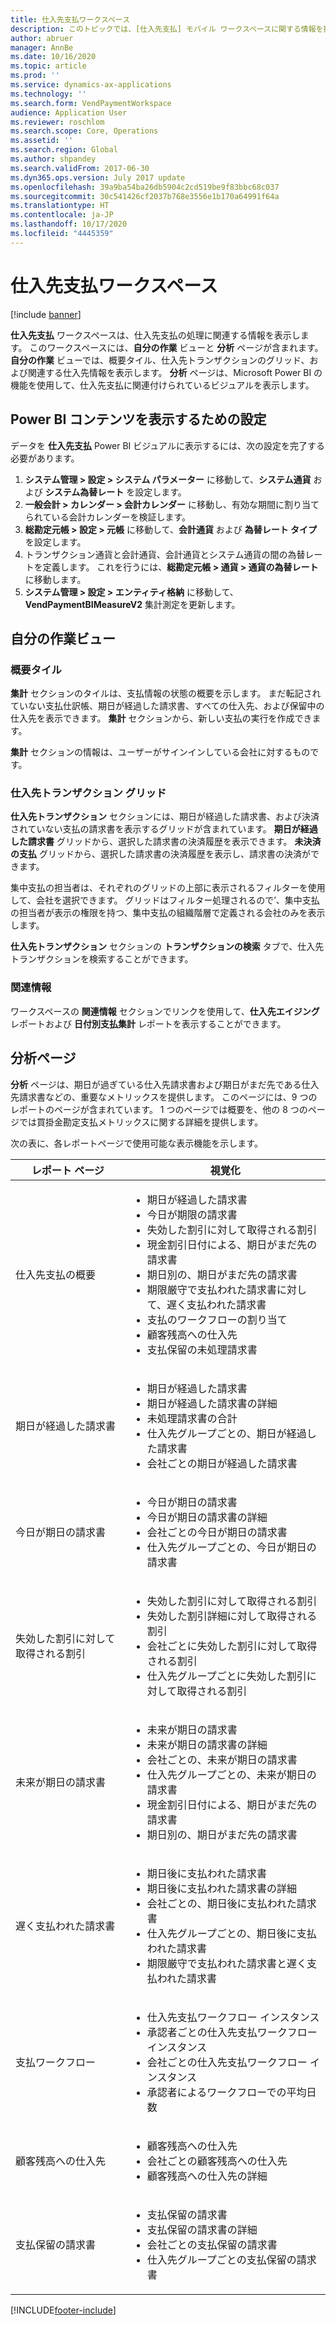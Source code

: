 ```yaml
---
title: 仕入先支払ワークスペース
description: このトピックでは、[仕入先支払] モバイル ワークスペースに関する情報を提供します。 [仕入先支払] ワークスペースは、仕入先支払の処理に関連する情報を表示します。
author: abruer
manager: AnnBe
ms.date: 10/16/2020
ms.topic: article
ms.prod: ''
ms.service: dynamics-ax-applications
ms.technology: ''
ms.search.form: VendPaymentWorkspace
audience: Application User
ms.reviewer: roschlom
ms.search.scope: Core, Operations
ms.assetid: ''
ms.search.region: Global
ms.author: shpandey
ms.search.validFrom: 2017-06-30
ms.dyn365.ops.version: July 2017 update
ms.openlocfilehash: 39a9ba54ba26db5904c2cd519be9f83bbc68c037
ms.sourcegitcommit: 30c541426cf2037b768e3556e1b170a64991f64a
ms.translationtype: HT
ms.contentlocale: ja-JP
ms.lasthandoff: 10/17/2020
ms.locfileid: "4445359"
---
```

# <a name="vendor-payments-workspace"></a>仕入先支払ワークスペース

[!include [banner](../includes/banner.md)]

**仕入先支払** ワークスペースは、仕入先支払の処理に関連する情報を表示します。 このワークスペースには、**自分の作業** ビューと **分析** ページが含まれます。 **自分の作業** ビューでは、概要タイル、仕入先トランザクションのグリッド、および関連する仕入先情報を表示します。 **分析** ページは、Microsoft Power BI の機能を使用して、仕入先支払に関連付けられているビジュアルを表示します。

## <a name="setup-needed-to-view-power-bi-content"></a>Power BI コンテンツを表示するための設定

データを **仕入先支払** Power BI ビジュアルに表示するには、次の設定を完了する必要があります。
1. **システム管理 > 設定 > システム パラメーター** に移動して、**システム通貨** および **システム為替レート** を設定します。
2. **一般会計 > カレンダー > 会計カレンダー** に移動し、有効な期間に割り当てられている会計カレンダーを検証します。
3. **総勘定元帳 > 設定 > 元帳** に移動して、**会計通貨** および **為替レート タイプ** を設定します。 
4. トランザクション通貨と会計通貨、会計通貨とシステム通貨の間の為替レートを定義します。 これを行うには、**総勘定元帳 > 通貨 > 通貨の為替レート** に移動します。
5. **システム管理 > 設定 > エンティティ格納** に移動して、**VendPaymentBIMeasureV2** 集計測定を更新します。

## <a name="my-work-view"></a>自分の作業ビュー

### <a name="summary-tiles"></a>概要タイル

**集計** セクションのタイルは、支払情報の状態の概要を示します。 まだ転記されていない支払仕訳帳、期日が経過した請求書、すべての仕入先、および保留中の仕入先を表示できます。 **集計** セクションから、新しい支払の実行を作成できます。

**集計** セクションの情報は、ユーザーがサインインしている会社に対するものです。

### <a name="vendor-transactions-grids"></a>仕入先トランザクション グリッド

**仕入先トランザクション** セクションには、期日が経過した請求書、および決済されていない支払の請求書を表示するグリッドが含まれています。 **期日が経過した請求書** グリッドから、選択した請求書の決済履歴を表示できます。 **未決済の支払** グリッドから、選択した請求書の決済履歴を表示し、請求書の決済ができます。

集中支払の担当者は、それぞれのグリッドの上部に表示されるフィルターを使用して、会社を選択できます。 グリッドはフィルター処理されるので’、集中支払の担当者が表示の権限を持つ、集中支払の組織階層で定義される会社のみを表示します。

**仕入先トランザクション** セクションの **トランザクションの検索** タブで、仕入先トランザクションを検索することができます。

### <a name="related-information"></a>関連情報

ワークスペースの **関連情報** セクションでリンクを使用して、**仕入先エイジング** レポートおよび **日付別支払集計** レポートを表示することができます。

## <a name="analytics-page"></a>分析ページ

**分析** ページは、期日が過ぎている仕入先請求書および期日がまだ先である仕入先請求書などの、重要なメトリックスを提供します。 このページには、9 つのレポートのページが含まれています。 1 つのページでは概要を、他の 8 つのページでは買掛金勘定支払メトリックスに関する詳細を提供します。

次の表に、各レポートページで使用可能な表示機能を示します。


|            レポート ページ            |                                                                                                                                                                                視覚化                                                                                                                                                                                |
|-----------------------------------|-----------------------------------------------------------------------------------------------------------------------------------------------------------------------------------------------------------------------------------------------------------------------------------------------------------------------------------------------------------------------------|
|     仕入先支払の概要      | <ul><li>期日が経過した請求書</li><li>今日が期限の請求書</li><li>失効した割引に対して取得される割引</li><li>現金割引日付による、期日がまだ先の請求書</li><li>期日別の、期日がまだ先の請求書</li><li>期限厳守で支払われた請求書に対して、遅く支払われた請求書</li><li>支払のワークフローの割り当て</li><li>顧客残高への仕入先</li><li>支払保留の未処理請求書</li></ul> |
|         期日が経過した請求書         |                                                                                             <ul><li>期日が経過した請求書</li><li>期日が経過した請求書の詳細</li><li>未処理請求書の合計</li><li>仕入先グループごとの、期日が経過した請求書</li><li>会社ごとの期日が経過した請求書</li></ul>                                                                                              |
|        今日が期日の請求書         |                                                                                                         <ul><li>今日が期日の請求書</li><li>今日が期日の請求書の詳細</li><li>会社ごとの今日が期日の請求書</li><li>仕入先グループごとの、今日が期日の請求書</li></ul>                                                                                                          |
| 失効した割引に対して取得される割引 |                                                                             <ul><li>失効した割引に対して取得される割引</li><li>失効した割引詳細に対して取得される割引</li><li>会社ごとに失効した割引に対して取得される割引</li><li>仕入先グループごとに失効した割引に対して取得される割引</li></ul>                                                                              |
|      未来が期日の請求書       |                                                 <ul><li>未来が期日の請求書</li><li>未来が期日の請求書の詳細</li><li>会社ごとの、未来が期日の請求書</li><li>仕入先グループごとの、未来が期日の請求書</li><li>現金割引日付による、期日がまだ先の請求書</li><li>期日別の、期日がまだ先の請求書</li></ul>                                                  |
|        遅く支払われた請求書         |                                                         <ul><li>期日後に支払われた請求書</li><li>期日後に支払われた請求書の詳細</li><li>会社ごとの、期日後に支払われた請求書</li><li>仕入先グループごとの、期日後に支払われた請求書</li><li>期限厳守で支払われた請求書と遅く支払われた請求書</li></ul>                                                          |
|         支払ワークフロー          |                                                                                <ul><li>仕入先支払ワークフロー インスタンス</li><li>承認者ごとの仕入先支払ワークフロー インスタンス</li><li>会社ごとの仕入先支払ワークフロー インスタンス</li><li>承認者によるワークフローでの平均日数</li></ul>                                                                                |
|    顧客残高への仕入先     |                                                                                                                   <ul><li>顧客残高への仕入先</li><li>会社ごとの顧客残高への仕入先</li><li>顧客残高への仕入先の詳細</li></ul>                                                                                                                    |
|    支払保留の請求書     |                                                                                         <ul><li>支払保留の請求書</li><li>支払保留の請求書の詳細</li><li>会社ごとの支払保留の請求書</li><li>仕入先グループごとの支払保留の請求書</li></ul>                                                                                          |



[!INCLUDE[footer-include](../../includes/footer-banner.md)]